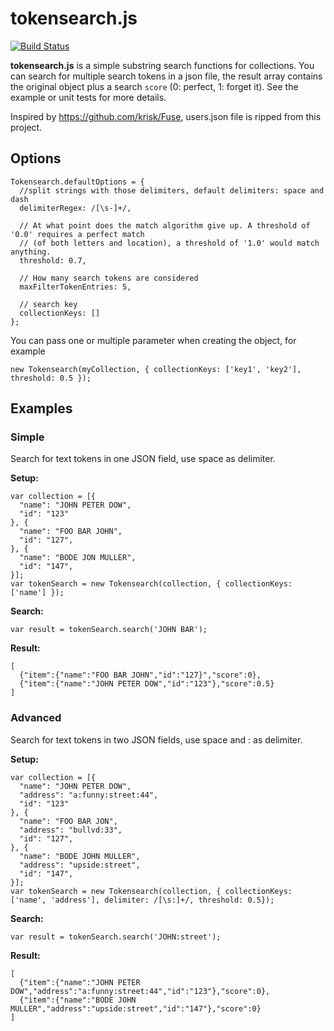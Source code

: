 # tokensearch.js
[![Build Status](https://secure.travis-ci.org/neophob/tokensearch.js.png?branch=master)](http://travis-ci.org/neophob/tokensearch.js)

**tokensearch.js** is a simple substring search functions for collections. You can search for multiple search tokens in a json file, the result array contains the original object plus a search `score` (0: perfect, 1: forget it). See the example or unit tests for more details.

Inspired by https://github.com/krisk/Fuse, users.json file is ripped from this project.

## Options

```
Tokensearch.defaultOptions = {
  //split strings with those delimiters, default delimiters: space and dash
  delimiterRegex: /[\s-]+/,

  // At what point does the match algorithm give up. A threshold of '0.0' requires a perfect match
  // (of both letters and location), a threshold of '1.0' would match anything.
  threshold: 0.7,

  // How many search tokens are considered
  maxFilterTokenEntries: 5,

  // search key
  collectionKeys: []
};
```

You can pass one or multiple parameter when creating the object, for example

```
new Tokensearch(myCollection, { collectionKeys: ['key1', 'key2'], threshold: 0.5 });
```

## Examples

### Simple
Search for text tokens in one JSON field, use space as delimiter.

**Setup:**

```
var collection = [{
  "name": "JOHN PETER DOW",
  "id": "123"
}, {
  "name": "FOO BAR JOHN",
  "id": "127",
}, {
  "name": "BODE JON MULLER",
  "id": "147",
}];
var tokenSearch = new Tokensearch(collection, { collectionKeys: ['name'] });

```

**Search:**
```
var result = tokenSearch.search('JOHN BAR');
```

**Result:**
```
[
  {"item":{"name":"FOO BAR JOHN","id":"127}","score":0},
  {"item":{"name":"JOHN PETER DOW","id":"123"},"score":0.5}
]
```

### Advanced
Search for text tokens in two JSON fields, use space and : as delimiter.

**Setup:**

```
var collection = [{
  "name": "JOHN PETER DOW",
  "address": "a:funny:street:44",
  "id": "123"
}, {
  "name": "FOO BAR JON",
  "address": "bullvd:33",
  "id": "127",
}, {
  "name": "BODE JOHN MULLER",
  "address": "upside:street",
  "id": "147",
}];
var tokenSearch = new Tokensearch(collection, { collectionKeys: ['name', 'address'], delimiter: /[\s:]+/, threshold: 0.5});

```

**Search:**
```
var result = tokenSearch.search('JOHN:street');
```

**Result:**
```
[
  {"item":{"name":"JOHN PETER DOW","address":"a:funny:street:44","id":"123"},"score":0},
  {"item":{"name":"BODE JOHN MULLER","address":"upside:street","id":"147"},"score":0}
]
```
